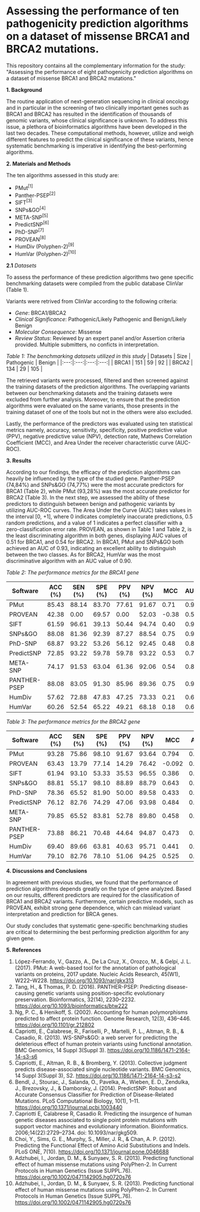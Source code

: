 # Assessing the performance of ten pathogenicity prediction algorithms on a dataset of missense BRCA1 and BRCA2 mutations.
This repository contains all the complementary information for the study: "Assessing the performance of eight pathogenicity prediction algorithms on a dataset of missense BRCA1 and BRCA2 mutations."

**1. Background**

The routine application of next-generation sequencing in clinical oncology and in particular in the screening of two clinically important genes such as BRCA1 and BRCA2 has resulted in the identification of thousands of genomic variants, whose clinical significance is unknown.
To address this issue, a plethora of bioinformatics algorithms have been developed in the last two decades. These computational methods, however, utilize and weigh different features to predict the clinical significance of these variants, hence systematic benchmarking is imperative in identifying the best-performing algorithms. 

**2. Materials and Methods**

The ten algorithms assessed in this study are:
- PMut<sup>[1]</sup>
- Panther-PSEP<sup>[2]</sup>
- SIFT<sup>[3]</sup>
- SNPs&GO<sup>[4]</sup>
-  META-SNP<sup>[5]</sup>
-   PredictSNP<sup>[6]</sup>
-   PhD-SNP<sup>[7]</sup>
-   PROVEAN<sup>[8]</sup>
-    HumDiv (Polyphen-2)<sup>[9]</sup>
-   HumVar (Polyphen-2)<sup>[10]</sup> 

**2.1** *Datasets*

To assess the performance of these prediction algorithms two gene specific benchmarking datasets were compiled from the public database ClinVar (Table 1).

Variants were retrived from ClinVar according to the following criteria:
- *Gene*: BRCA1/BRCA2
- *Clinical Significance*: Pathogenic/Likely Pathogenic and Benign/Likely Benign
- *Molecular Consequence*: Missense
- *Review Status*: Reviewed by an expert panel and/or Assertion criteria provided. Multiple submitters, no conficts in interpretation.

*Table 1: The benchmarking datasets utilized in this study*
| Datasets | Size     | Pathogenic | Benign   |
|:---:|:---:|:---:|:---:|
| BRCA1 | 151 | 59 | 92 |
| BRCA2 | 134 | 29 | 105 |

The retrieved variants were processed, filtered and then screened against the training datasets of the prediction algorithms. The overlapping variants between our benchmarking datasets and the training datasets were excluded from further analysis.
Moreover, to ensure that the prediction algorithms were evaluated on the same variants, those presents in the training dataset of one of the tools but not in the others were also excluded.

Lastly, the performance of the predictors was evaluated using ten statistical metrics namely, accuracy, sensitivity, specificity, positive predictive value (PPV), negative predictive value (NPV), detection rate, Mathews Correlation Coefficient (MCC), and Area Under the receiver characteristic curve (AUC-ROC). 


**3. Results**

According to our findings, the efficacy of the prediction algorithms can heavily be influenced by the type of the studied gene. Panther-PSEP (74,84%) and SNPs&GO (74,77%) were the most accurate predictors for BRCA1 (Table 2), while PMut (93,28%) was the most accurate predictor for BRCA2 (Table 3).
In the next step, we assessed the ability of these predictors to distinguish between benign and pathogenic variants by utilizing AUC-ROC curves. 
The Area Under the Curve (AUC) takes values in the interval [0, +1], where 0 indicates completely inaccurate predictions, 0.5 random predictions, and a value of 1 indicates a perfect classifier with a zero-classification error rate. 
PROVEAN, as shown in Table 1 and Table 2, is the least discriminating algorithm in both genes, displaying AUC values of 0.51 for BRCA1, and 0.54 for BRCA2. 
In BRCA1, PMut and SNPs&GO both achieved an AUC of 0.93, indicating an excellent ability to distinguish between the two classes. As for BRCA2, HumVar was the most discriminative algorithm with an AUC value of 0.90. 

 *Table 2: The performance metrics for the BRCA1 gene*
    
| Software  | ACC <br>(%)  | SEN <br>(%)  | SPE <br>(%)  | PPV <br>(%)  | NPV <br>(%)  | MCC  | AUC  |
|---|---|---|---|---|---|---|---|
| PMut  | 85.43  | 88.14  | 83.70  | 77.61  | 91.67  | 0.71  | 0.90  |
| PROVEAN  | 42.38  | 0.00  | 69.57  | 0.00  | 52.03  | -0.38  | 0.51  |
| SIFT  | 61.59  | 96.61  | 39.13  | 50.44  | 94.74  | 0.40  | 0.91  |
| SNPs&GO  | 88.08  | 81.36  | 92.39  | 87.27  | 88.54  | 0.75  | 0.90  |
| PhD-SNP  | 68.87  | 93.22  | 53.26  | 56.12  | 92.45  | 0.48  | 0.89  |
| PredictSNP  | 72.85  | 93.22  | 59.78  | 59.78  | 93.22  | 0.53  | 0.77  |
| META-SNP  | 74.17  | 91.53  | 63.04  | 61.36  | 92.06  | 0.54  | 0.87  |
| PANTHER-PSEP  | 88.08  | 83.05  | 91.30  | 85.96  | 89.36  | 0.75  | 0.90  |
| HumDiv  | 57.62  | 72.88  | 47.83  | 47.25  | 73.33  | 0.21  | 0.66  |
| HumVar  | 60.26  | 52.54  | 65.22  | 49.21  | 68.18  | 0.18  | 0.65  |

*Table 3: The performance metrics for the BRCA2 gene*

| Software  | ACC <br>(%)  | SEN <br>(%)  | SPE <br>(%)  | PPV <br>(%)  | NPV <br>(%)  | MCC  | AUC  |
|---|---|---|---|---|---|---|---|
| PMut  | 93.28  | 75.86  | 98.10  | 91.67  | 93.64  | 0.794  | 0.898  |
| PROVEAN  | 63.43  | 13.79  | 77.14  | 14.29  | 76.42  | -0.092  | 0.544  |
| SIFT  | 61.94  | 93.10  | 53.33  | 35.53  | 96.55  | 0.386  | 0.859  |
| SNPs&GO  | 88.81  | 55.17  | 98.10  | 88.89  | 88.79  | 0.643  | 0.801  |
| PhD-SNP  | 78.36  | 65.52  | 81.90  | 50.00  | 89.58  | 0.433  | 0.795  |
| PredictSNP  | 76.12  | 82.76  | 74.29  | 47.06  | 93.98  | 0.484  | 0.678  |
| META-SNP  | 79.85  | 65.52  | 83.81  | 52.78  | 89.80  | 0.458  | 0.805  |
| PANTHER-PSEP  | 73.88  | 86.21  | 70.48  | 44.64  | 94.87  | 0.473  | 0.850  |
| HumDiv  | 69.40  | 89.66  | 63.81  | 40.63  | 95.71  | 0.441  | 0.874  |
| HumVar  | 79.10  | 82.76  | 78.10  | 51.06  | 94.25  | 0.525  | 0.902  |

**4. Discussions and Conclusions**

In agreement with previous studies, we found that the performance of prediction algorithms depends greatly on the type of gene analyzed. Based on our results, different predictors are required for the classification of BRCA1 and BRCA2 variants. Furthermore, certain predictive models, such as PROVEAN, exhibit strong gene dependence, which can mislead variant interpretation and prediction for BRCA genes. 

Our study concludes that systematic gene-specific benchmarking studies are critical to determining the best performing prediction algorithm for any given gene. 

**5. References**
1. López-Ferrando, V., Gazzo, A., De La Cruz, X., Orozco, M., & Gelpí, J. L. (2017). PMut: A web-based tool for the annotation of pathological variants on proteins, 2017 update. Nucleic Acids Research, 45(W1), W222–W228. https://doi.org/10.1093/nar/gkx313
2. Tang, H., & Thomas, P. D. (2016). PANTHER-PSEP: Predicting disease-causing genetic variants using position-specific evolutionary preservation. Bioinformatics, 32(14), 2230–2232. https://doi.org/10.1093/bioinformatics/btw222
3. Ng, P. C., & Henikoff, S. (2002). Accounting for human polymorphisms predicted to affect protein function. Genome Research, 12(3), 436–446. https://doi.org/10.1101/gr.212802
4. Capriotti, E., Calabrese, R., Fariselli, P., Martelli, P. L., Altman, R. B., & Casadio, R. (2013). WS-SNPs&GO: a web server for predicting the deleterious effect of human protein variants using functional annotation. BMC Genomics, 14 Suppl 3(Suppl 3). https://doi.org/10.1186/1471-2164-14-s3-s6
5. Capriotti, E., Altman, R. B., & Bromberg, Y. (2013). Collective judgment predicts disease-associated single nucleotide variants. BMC Genomics, 14 Suppl 3(Suppl 3), S2. https://doi.org/10.1186/1471-2164-14-s3-s2
6. Bendl, J., Stourac, J., Salanda, O., Pavelka, A., Wieben, E. D., Zendulka, J., Brezovsky, J., & Damborsky, J. (2014). PredictSNP: Robust and Accurate Consensus Classifier for Prediction of Disease-Related Mutations. PLoS Computational Biology, 10(1), 1–11. https://doi.org/10.1371/journal.pcbi.1003440
7. Capriotti E, Calabrese R, Casadio R. Predicting the insurgence of human genetic diseases associated to single point protein mutations with support vector machines and evolutionary information. Bioinformatics. 2006;14(22):2729–2734. doi: 10.1093/nar/gkg509. 
8. Choi, Y., Sims, G. E., Murphy, S., Miller, J. R., & Chan, A. P. (2012). Predicting the Functional Effect of Amino Acid Substitutions and Indels. PLoS ONE, 7(10). https://doi.org/10.1371/journal.pone.0046688
9. Adzhubei, I., Jordan, D. M., & Sunyaev, S. R. (2013). Predicting functional effect of human missense mutations using PolyPhen-2. In Current Protocols in Human Genetics (Issue SUPPL.76). https://doi.org/10.1002/0471142905.hg0720s76
10. Adzhubei, I., Jordan, D. M., & Sunyaev, S. R. (2013). Predicting functional effect of human missense mutations using PolyPhen-2. In Current Protocols in Human Genetics (Issue SUPPL.76). https://doi.org/10.1002/0471142905.hg0720s76
